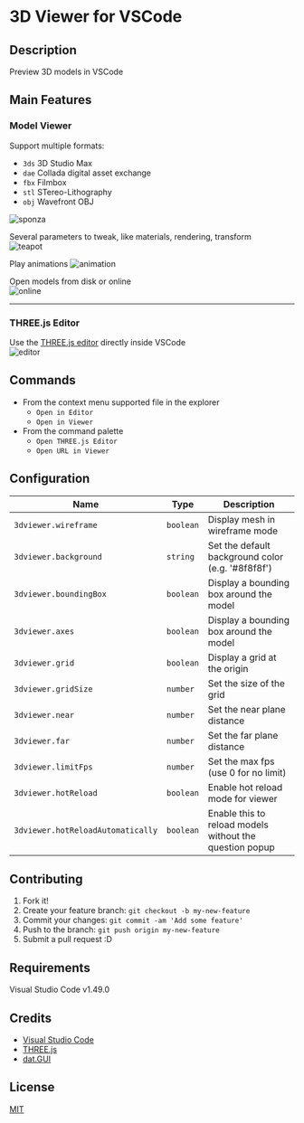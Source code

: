 # 3D Viewer for VSCode

## Description

Preview 3D models in VSCode

## Main Features

### Model Viewer
Support multiple formats:
* `3ds` 3D Studio Max
* `dae` Collada digital asset exchange
* `fbx` Filmbox
* `stl` STereo-Lithography
* `obj` Wavefront OBJ

![sponza](images/sponza.png)  
  

Several parameters to tweak, like materials, rendering, transform  
![teapot](images/teapot.png)  
  

Play animations
![animation](images/animation.png)
  

Open models from disk or online  
![online](images/online.png)
  
  ---
  
### THREE.js Editor
Use the [THREE.js editor](https://threejs.org/editor/) directly inside VSCode  
![editor](images/editor.png)
  

## Commands

* From the context menu supported file in the explorer
  * `Open in Editor`
  * `Open in Viewer`
* From the command palette
  * `Open THREE.js Editor`
  * `Open URL in Viewer`

## Configuration

|Name                             |Type      |Description
|---------------------------------|----------|------------
|`3dviewer.wireframe`             |`boolean` |Display mesh in wireframe mode
|`3dviewer.background`            |`string`  |Set the default background color (e.g. '#8f8f8f')
|`3dviewer.boundingBox`           |`boolean` |Display a bounding box around the model
|`3dviewer.axes`                  |`boolean` |Display a bounding box around the model
|`3dviewer.grid`                  |`boolean` |Display a grid at the origin
|`3dviewer.gridSize`              |`number`  |Set the size of the grid
|`3dviewer.near`                  |`number`  |Set the near plane distance
|`3dviewer.far`                   |`number`  |Set the far plane distance
|`3dviewer.limitFps`              |`number`  |Set the max fps (use 0 for no limit)
|`3dviewer.hotReload`             |`boolean` |Enable hot reload mode for viewer
|`3dviewer.hotReloadAutomatically`|`boolean` |Enable this to reload models without the question popup

## Contributing

1. Fork it!
2. Create your feature branch: `git checkout -b my-new-feature`
3. Commit your changes: `git commit -am 'Add some feature'`
4. Push to the branch: `git push origin my-new-feature`
5. Submit a pull request :D

## Requirements

Visual Studio Code v1.49.0

## Credits

* [Visual Studio Code](https://code.visualstudio.com/)
* [THREE.js](https://threejs.org)
* [dat.GUI](http://workshop.chromeexperiments.com/examples/gui/#1--Basic-Usage)

## License

[MIT](LICENSE.md)